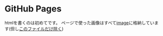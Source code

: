 # GitHub Pages
htmlを書くのは初めてです。
ページで使った画像はすべて[image](https://github.com/Nanogy98/Nanogy98.github.io/tree/main/image)に格納しています(但し[このファイルだけ除く](https://github.com/Nanogy98/Nanogy98.github.io/tree/main/KainBot_img))
